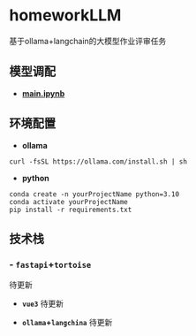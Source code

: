 # homeworkLLM
基于ollama+langchain的大模型作业评审任务

## 模型调配
- **[main.ipynb](main.ipynb)**


## 环境配置
- **ollama**
```
curl -fsSL https://ollama.com/install.sh | sh
```
- **python**
```
conda create -n yourProjectName python=3.10
conda activate yourProjectName
pip install -r requirements.txt
```

## 技术栈
### - **`fastapi`+`tortoise`**
  待更新

- **`vue3`**
  待更新

- **`ollama`+`langchina`**
  待更新